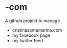 # -com
A github project to manage
- cristinasantamarina.com
- my facebook page
- my twitter feed



